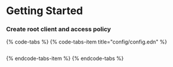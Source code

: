 # Getting Started

### Create root client and access policy

{% code-tabs %}
{% code-tabs-item title="config/config.edn" %}
```fsharp

```
{% endcode-tabs-item %}
{% endcode-tabs %}



